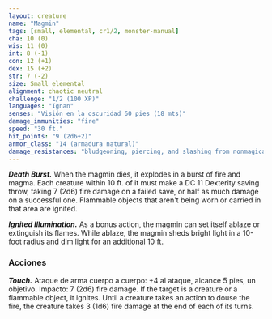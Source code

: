 ```yaml
---
layout: creature
name: "Magmin"
tags: [small, elemental, cr1/2, monster-manual]
cha: 10 (0)
wis: 11 (0)
int: 8 (-1)
con: 12 (+1)
dex: 15 (+2)
str: 7 (-2)
size: Small elemental
alignment: chaotic neutral
challenge: "1/2 (100 XP)"
languages: "Ignan"
senses: "Visión en la oscuridad 60 pies (18 mts)"
damage_immunities: "fire"
speed: "30 ft."
hit_points: "9 (2d6+2)"
armor_class: "14 (armadura natural)"
damage_resistances: "bludgeoning, piercing, and slashing from nonmagical weapons"
---
```


***Death Burst.*** When the magmin dies, it explodes in a burst of fire and magma. Each creature within 10 ft. of it must make a DC 11 Dexterity saving throw, taking 7 (2d6) fire damage on a failed save, or half as much damage on a successful one. Flammable objects that aren't being worn or carried in that area are ignited.

***Ignited Illumination.*** As a bonus action, the magmin can set itself ablaze or extinguish its flames. While ablaze, the magmin sheds bright light in a 10-foot radius and dim light for an additional 10 ft.

### Acciones

***Touch.*** Ataque de arma cuerpo a cuerpo: +4 al ataque, alcance 5 pies, un objetivo. Impacto: 7 (2d6) fire damage. If the target is a creature or a flammable object, it ignites. Until a creature takes an action to douse the fire, the creature takes 3 (1d6) fire damage at the end of each of its turns.